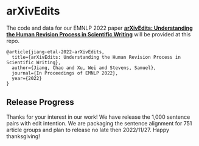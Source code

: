 # arXivEdits 

The code and data for our EMNLP 2022 paper [**arXivEdits: Understanding the Human Revision Process in Scientific Writing**](https://arxiv.org/abs/2210.15067) will be provided at this repo.
```
@article{jiang-etal-2022-arXivEdits,
  title={arXivEdits: Understanding the Human Revision Process in Scientific Writing},
  author={Jiang, Chao and Xu, Wei and Stevens, Samuel},
  journal={In Proceedings of EMNLP 2022},
  year={2022}
}
```
## Release Progress 
Thanks for your interest in our work! We have release the 1,000 sentence pairs with edit intention. We are packaging the sentence alignment for 751 article groups and plan to release no late then 2022/11/27. Happy thanksgiving!
